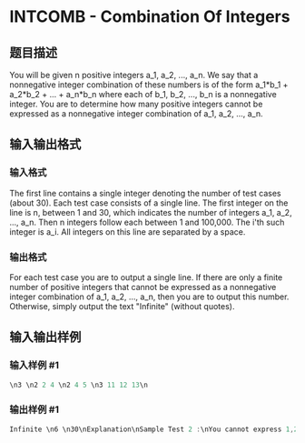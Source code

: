 # INTCOMB - Combination Of Integers

## 题目描述

You will be given n positive integers a\_1, a\_2, ..., a\_n. We say that a nonnegative integer combination of these numbers is of the form a\_1\*b\_1 + a\_2\*b\_2 + ... + a\_n\*b\_n where each of b\_1, b\_2, ..., b\_n is a nonnegative integer. You are to determine how many positive integers cannot be expressed as a nonnegative integer combination of a\_1, a\_2, ..., a\_n.

## 输入输出格式

### 输入格式

The first line contains a single integer denoting the number of test cases (about 30). Each test case consists of a single line. The first integer on the line is n, between 1 and 30, which indicates the number of integers a\_1, a\_2, ..., a\_n. Then n integers follow each between 1 and 100,000. The i'th such integer is a\_i. All integers on this line are separated by a space.

### 输出格式

For each test case you are to output a single line. If there are only a finite number of positive integers that cannot be expressed as a nonnegative integer combination of a\_1, a\_2, ..., a\_n, then you are to output this number. Otherwise, simply output the text "Infinite" (without quotes).

## 输入输出样例

### 输入样例 #1

```cpp
\n3 \n2 2 4 \n2 4 5 \n3 11 12 13\n
```


### 输出样例 #1

```cpp
Infinite \n6 \n30\nExplanation\nSample Test 2 :\nYou cannot express 1,2,3,6,7 and 11 using only the integers 4 and 5.\n\n
```


